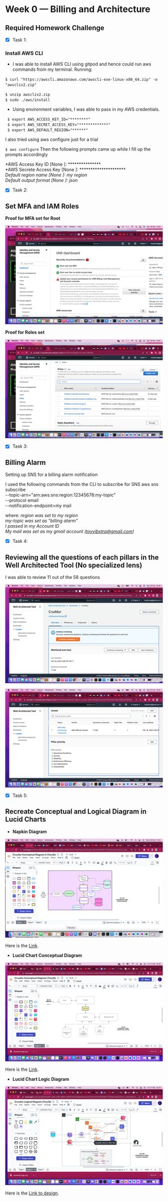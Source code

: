 # Week 0 — Billing and Architecture

## Required Homework Challenge

- [X] Task 1:
### Install AWS CLI

* I was able to install AWS CLI using gitpod and hence could run aws commands from my terminal.
Running:

`$ curl "https://awscli.amazonaws.com/awscli-exe-linux-x86_64.zip" -o "awscliv2.zip"` 

 `$ unzip awscliv2.zip` \
 `$ sudo ./aws/install` 


* Using environment variables, I was able to pass in my AWS credentials.

` $ export AWS_ACCESS_KEY_ID="********"` \
` $ export AWS_SECRET_ACCESS_KEY="*************"` \
` $ export AWS_DEFAULT_REGION="******"` 

I also tried using aws configure just for a trial

`$ aws configure`
Then the following prompts came up while  I fill up the prompts accordingly

*AWS Access Key ID [None ]: *************** \
*AWS Secrete Access Key [None ]: ********************* \
*Default region name [None ]: my region* \
*Default output format [None ]: json*


 
- [X] Task 2:

## Set MFA and IAM Roles

**Proof for MFA set for Root**

![MFA](../images/MFA-Proof.png)

**Proof for Roles set**

![Roles](../images/Roles-set.png)


- [X] Task 3: 
## Billing Alarm
Setting up  SNS for a billing alarm notification

I used the following commands from the CLI to subscribe for SNS 
aws sns subscribe \
    --topic-arn="arn:aws:sns:region:12345678:my-topic" \
    --protocol email \
    --notification-endpoint=my mail

where:
 *region was set to my region* \
 *my-topic was set as "billing alarm"* \
 *I passed in my Account ID* \
 *My mail was set as my gmail account (toyyibxtra@gmail.com)* 


- [X] Task 4:

## Reviewing all the questions of each pillars in the Well Architected Tool (No specialized lens)

I was able to review 11 out of the 58 questions

![Cruddur-workload](../images/Cruddrur-Workload.png)

![Well Architected tool](../images/Well-Architected.png)


- [X] Task 5:

## Recreate Conceptual and Logical Diagram in Lucid Charts 

* **Napkin Diagram** 

![Napkin-design](../images/Napkin.png)

Here is the [Link](https://lucid.app/lucidchart/62933b96-2259-4c95-8604-0fe547fe4311/edit?viewport_loc=-450%2C-282%2C1542%2C1002%2C0_0&invitationId=inv_5ec5e4ef-0616-4fe1-afa2-dc3acb6cbf62
).


* **Lucid Chart Conceptual Diagram** 

![Conceptual Diagram](../images/Conceptual.png)

Here is the [Link](https://lucid.app/lucidchart/62933b96-2259-4c95-8604-0fe547fe4311/edit?viewport_loc=62%2C-234%2C1624%2C894%2C1RVxaKq~3Jpw&invitationId=inv_5ec5e4ef-0616-4fe1-afa2-dc3acb6cbf62
).


* **Lucid Chart Logic Diagram**

![Logical Diagram](../images/Logical.png)

Here is the [Link to design](https://lucid.app/lucidchart/62933b96-2259-4c95-8604-0fe547fe4311/edit?viewport_loc=-353%2C305%2C2006%2C894%2CNRVxYiDKEcDh&invitationId=inv_5ec5e4ef-0616-4fe1-afa2-dc3acb6cbf62).
